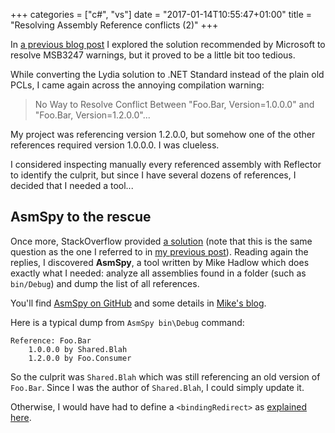 +++
categories = ["c#", "vs"]
date = "2017-01-14T10:55:47+01:00"
title = "Resolving Assembly Reference conflicts (2)"
+++

In [a previous blog post](http://code.fitness/post/2016/12/msbuild-assembly-conflict.html)
I explored the solution recommended by Microsoft to resolve
MSB3247 warnings, but it proved to be a little bit too tedious.

While converting the Lydia solution to .NET Standard instead of the
plain old PCLs, I came again across the annoying compilation warning:

> No Way to Resolve Conflict Between "Foo.Bar, Version=1.0.0.0" and
> "Foo.Bar, Version=1.2.0.0"...

My project was referencing version 1.2.0.0, but somehow one of the
other references required version 1.0.0.0. I was clueless.

I considered inspecting manually every referenced assembly with
Reflector to identify the culprit, but since I have several dozens
of references, I decided that I needed a tool...

## AsmSpy to the rescue

Once more, StackOverflow provided [a solution](http://stackoverflow.com/questions/1871073/resolving-msb3247-found-conflicts-between-different-versions-of-the-same-depen)
(note that this is the same question as the one I referred to in
[my previous post](http://code.fitness/post/2016/12/msbuild-assembly-conflict.html)).
Reading again the replies, I discovered **AsmSpy**, a tool written
by Mike Hadlow which does exactly what I needed: analyze all
assemblies found in a folder (such as `bin/Debug`) and dump the
list of all references.

You'll find [AsmSpy on GitHub](https://github.com/mikehadlow/AsmSpy)
and some details in [Mike's blog](http://mikehadlow.blogspot.ch/2011/02/asmspy-little-tool-to-help-fix-assembly.html).

Here is a typical dump from `AsmSpy bin\Debug` command:

    Reference: Foo.Bar
        1.0.0.0 by Shared.Blah
        1.2.0.0 by Foo.Consumer

So the culprit was `Shared.Blah` which was still referencing an old
version of `Foo.Bar`. Since I was the author of `Shared.Blah`, I
could simply update it.

Otherwise, I would have had to define a
`<bindingRedirect>` as [explained here](http://code.fitness/post/2016/12/assembly-binding-redirect.html).

